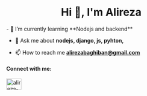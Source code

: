 <h1 align="center">Hi 👋, I'm Alireza</h1>
- 🌱 I’m currently learning **Nodejs and backend**

- 💬 Ask me about **nodejs, django, js, pyhton,**

- 📫 How to reach me **alirezabaghiban@gmail.com**

<h4 align="left">Connect with me:</h4>
<p align="left">
<a href="https://linkedin.com/in/alireza-baghiban" target="blank"><img align="center" src="https://raw.githubusercontent.com/rahuldkjain/github-profile-readme-generator/master/src/images/icons/Social/linked-in-alt.svg" alt="alireza-baghiban" height="30" width="40" /></a>
</p>

